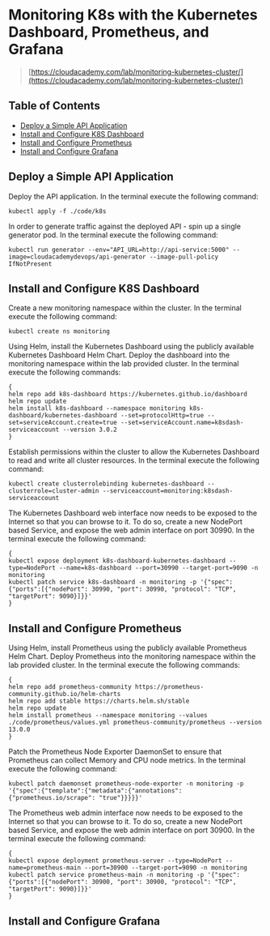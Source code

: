 # Monitoring K8s with the Kubernetes Dashboard, Prometheus, and Grafana

> [https://cloudacademy.com/lab/monitoring-kubernetes-cluster/](https://cloudacademy.com/lab/monitoring-kubernetes-cluster/)

## Table of Contents

<!-- START doctoc generated TOC please keep comment here to allow auto update -->
<!-- DON'T EDIT THIS SECTION, INSTEAD RE-RUN doctoc TO UPDATE -->

- [Deploy a Simple API Application](#deploy-a-simple-api-application)
- [Install and Configure K8S Dashboard](#install-and-configure-k8s-dashboard)
- [Install and Configure Prometheus](#install-and-configure-prometheus)
- [Install and Configure Grafana](#install-and-configure-grafana)

<!-- END doctoc generated TOC please keep comment here to allow auto update -->

## Deploy a Simple API Application

Deploy the API application.
In the terminal execute the following command:

```shell
kubectl apply -f ./code/k8s
```

In order to generate traffic against the deployed API - spin up a single generator pod.
In the terminal execute the following command:

```shell
kubectl run generator --env="API_URL=http://api-service:5000" --image=cloudacademydevops/api-generator --image-pull-policy IfNotPresent
```

## Install and Configure K8S Dashboard

Create a new monitoring namespace within the cluster.
In the terminal execute the following command:

```shell
kubectl create ns monitoring
```

Using Helm, install the Kubernetes Dashboard using the publicly available Kubernetes Dashboard Helm Chart.
Deploy the dashboard into the monitoring namespace within the lab provided cluster.
In the terminal execute the following commands:

```shell
{
helm repo add k8s-dashboard https://kubernetes.github.io/dashboard
helm repo update
helm install k8s-dashboard --namespace monitoring k8s-dashboard/kubernetes-dashboard --set=protocolHttp=true --set=serviceAccount.create=true --set=serviceAccount.name=k8sdash-serviceaccount --version 3.0.2
}
```

Establish permissions within the cluster to allow the Kubernetes Dashboard to read and write all cluster resources.
In the terminal execute the following command:

```shell
kubectl create clusterrolebinding kubernetes-dashboard --clusterrole=cluster-admin --serviceaccount=monitoring:k8sdash-serviceaccount
```

The Kubernetes Dashboard web interface now needs to be exposed to the Internet so that you can browse to it.
To do so, create a new NodePort based Service, and expose the web admin interface on port 30990.
In the terminal execute the following command:

```shell
{
kubectl expose deployment k8s-dashboard-kubernetes-dashboard --type=NodePort --name=k8s-dashboard --port=30990 --target-port=9090 -n monitoring
kubectl patch service k8s-dashboard -n monitoring -p '{"spec":{"ports":[{"nodePort": 30990, "port": 30990, "protocol": "TCP", "targetPort": 9090}]}}'
}
```

## Install and Configure Prometheus

Using Helm, install Prometheus using the publicly available Prometheus Helm Chart.
Deploy Prometheus into the monitoring namespace within the lab provided cluster.
In the terminal execute the following commands:

```shell
{
helm repo add prometheus-community https://prometheus-community.github.io/helm-charts
helm repo add stable https://charts.helm.sh/stable
helm repo update
helm install prometheus --namespace monitoring --values ./code/prometheus/values.yml prometheus-community/prometheus --version 13.0.0
}
```

Patch the Prometheus Node Exporter DaemonSet to ensure that Prometheus can collect Memory and CPU node metrics.
In the terminal execute the following command:

```shell
kubectl patch daemonset prometheus-node-exporter -n monitoring -p '{"spec":{"template":{"metadata":{"annotations":{"prometheus.io/scrape": "true"}}}}}'
```

The Prometheus web admin interface now needs to be exposed to the Internet so that you can browse to it.
To do so, create a new NodePort based Service, and expose the web admin interface on port 30900.
In the terminal execute the following command:

```shell
{
kubectl expose deployment prometheus-server --type=NodePort --name=prometheus-main --port=30900 --target-port=9090 -n monitoring
kubectl patch service prometheus-main -n monitoring -p '{"spec":{"ports":[{"nodePort": 30900, "port": 30900, "protocol": "TCP", "targetPort": 9090}]}}'
}
```

## Install and Configure Grafana
